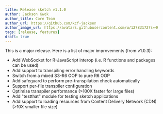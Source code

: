 ```yaml
---
title: Release sketch v1.1.0
author: Jackson Kwok
author_title: Core Team
author_url: https://github.com/kcf-jackson
author_image_url: https://avatars.githubusercontent.com/u/12783172?s=400&v=4
tags: [release, features]
draft: true
---
```


This is a major release. Here is a list of major improvements (from v1.0.3):

- Add WebSocket for R-JavaScript interop (i.e. R functions and packages can be used)
- Add support to transpiling error handling keywords
- Switch from a mixed S3-R6 OOP to pure R6 OOP
- Add safeguard to perform pre-transpilation check automatically
- Support per-file transpiler configuration
- Optimise transpiler performance (>100X faster for large files)
- Add "testthat" module for testing sketch applications
- Add support to loading resources from Content Delivery Network (CDN) (>10X smaller file size)
